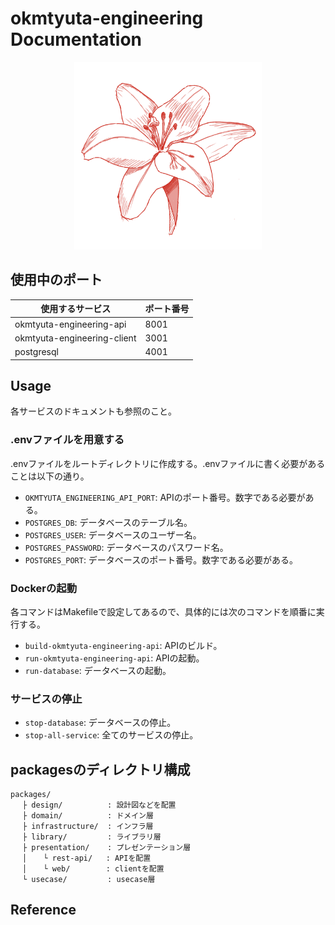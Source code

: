 # okmtyuta-engineering Documentation
<div style="text-align: center;">
    <img alt="okmtyuta icon" src="public/global_okmtyuta.png" width="300">
</div>

## 使用中のポート
|  使用するサービス  |  ポート番号  |
| ---- | ---- |
|  okmtyuta-engineering-api  |  8001  |
|  okmtyuta-engineering-client  |  3001  |
|  postgresql  |  4001  |

## Usage
各サービスのドキュメントも参照のこと。

### .envファイルを用意する
.envファイルをルートディレクトリに作成する。.envファイルに書く必要があることは以下の通り。
  - `OKMTYUTA_ENGINEERING_API_PORT`: APIのポート番号。数字である必要がある。
  - `POSTGRES_DB`: データベースのテーブル名。
  - `POSTGRES_USER`: データベースのユーザー名。
  - `POSTGRES_PASSWORD`: データベースのパスワード名。
  - `POSTGRES_PORT`: データベースのポート番号。数字である必要がある。

### Dockerの起動
各コマンドはMakefileで設定してあるので、具体的には次のコマンドを順番に実行する。
  - `build-okmtyuta-engineering-api`: APIのビルド。
  - `run-okmtyuta-engineering-api`: APIの起動。
  - `run-database`: データベースの起動。

### サービスの停止
  - `stop-database`: データベースの停止。
  - `stop-all-service`: 全てのサービスの停止。

## packagesのディレクトリ構成
```
packages/
　 ├ design/          : 設計図などを配置
　 ├ domain/          : ドメイン層
　 ├ infrastructure/  : インフラ層
　 ├ library/         : ライブラリ層
　 ├ presentation/    : プレゼンテーション層
　 │ 　 └ rest-api/   : APIを配置
　 │ 　 └ web/        : clientを配置
　 └ usecase/         : usecase層
```

## Reference
